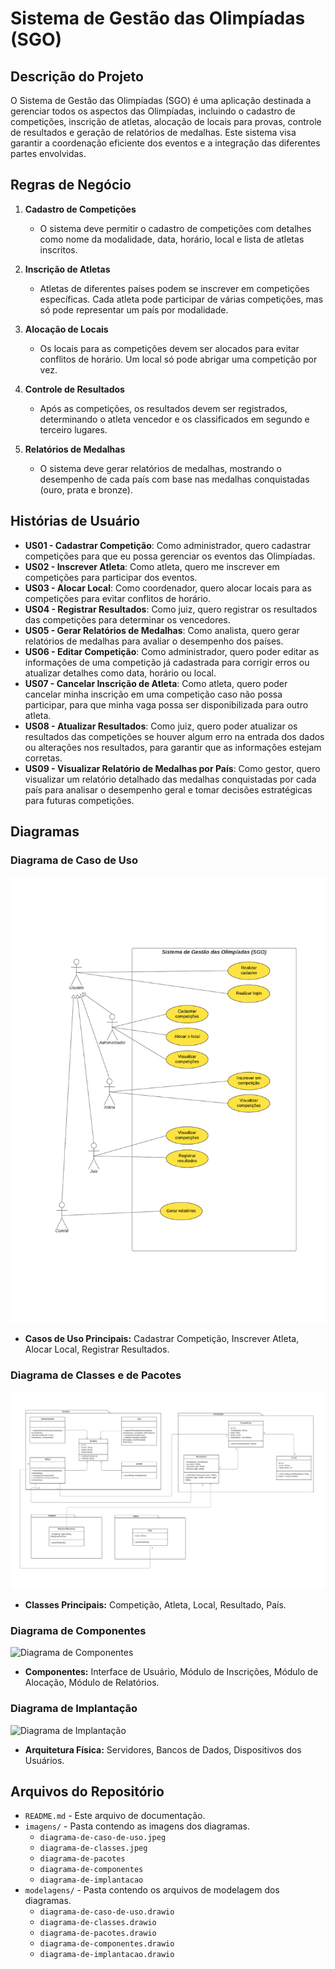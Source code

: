 # Sistema de Gestão das Olimpíadas (SGO)

## Descrição do Projeto

O Sistema de Gestão das Olimpíadas (SGO) é uma aplicação destinada a gerenciar todos os aspectos das Olimpíadas, incluindo o cadastro de competições, inscrição de atletas, alocação de locais para provas, controle de resultados e geração de relatórios de medalhas. Este sistema visa garantir a coordenação eficiente dos eventos e a integração das diferentes partes envolvidas.

## Regras de Negócio

1. **Cadastro de Competições**
   - O sistema deve permitir o cadastro de competições com detalhes como nome da modalidade, data, horário, local e lista de atletas inscritos.

2. **Inscrição de Atletas**
   - Atletas de diferentes países podem se inscrever em competições específicas. Cada atleta pode participar de várias competições, mas só pode representar um país por modalidade.

3. **Alocação de Locais**
   - Os locais para as competições devem ser alocados para evitar conflitos de horário. Um local só pode abrigar uma competição por vez.

4. **Controle de Resultados**
   - Após as competições, os resultados devem ser registrados, determinando o atleta vencedor e os classificados em segundo e terceiro lugares.

5. **Relatórios de Medalhas**
   - O sistema deve gerar relatórios de medalhas, mostrando o desempenho de cada país com base nas medalhas conquistadas (ouro, prata e bronze).

## Histórias de Usuário

- **US01 - Cadastrar Competição**: Como administrador, quero cadastrar competições para que eu possa gerenciar os eventos das Olimpíadas.
- **US02 - Inscrever Atleta**: Como atleta, quero me inscrever em competições para participar dos eventos.
- **US03 - Alocar Local**: Como coordenador, quero alocar locais para as competições para evitar conflitos de horário.
- **US04 - Registrar Resultados**: Como juiz, quero registrar os resultados das competições para determinar os vencedores.
- **US05 - Gerar Relatórios de Medalhas**: Como analista, quero gerar relatórios de medalhas para avaliar o desempenho dos países.
- **US06 - Editar Competição**: Como administrador, quero poder editar as informações de uma competição já cadastrada para corrigir erros ou atualizar detalhes como data, horário ou local.
- **US07 - Cancelar Inscrição de Atleta**: Como atleta, quero poder cancelar minha inscrição em uma competição caso não possa participar, para que minha vaga possa ser disponibilizada para outro atleta.
- **US08 - Atualizar Resultados**: Como juiz, quero poder atualizar os resultados das competições se houver algum erro na entrada dos dados ou alterações nos resultados, para garantir que as informações estejam corretas.
- **US09 - Visualizar Relatório de Medalhas por País**: Como gestor, quero visualizar um relatório detalhado das medalhas conquistadas por cada país para analisar o desempenho geral e tomar decisões estratégicas para futuras competições.

## Diagramas

### Diagrama de Caso de Uso
![Diagrama de Caso de Uso](imagens/diagrama-de-caso-de-uso.jpeg)
- **Casos de Uso Principais:** Cadastrar Competição, Inscrever Atleta, Alocar Local, Registrar Resultados.

### Diagrama de Classes e de Pacotes
![Diagrama de Classes](imagens/diagrama-de-classes-e-pacotes.jpeg)
- **Classes Principais:** Competição, Atleta, Local, Resultado, País.

### Diagrama de Componentes
![Diagrama de Componentes](imagens/diagrama-de-componentes)
- **Componentes:** Interface de Usuário, Módulo de Inscrições, Módulo de Alocação, Módulo de Relatórios.

### Diagrama de Implantação
![Diagrama de Implantação](imagens/diagrama-de-implantacao)
- **Arquitetura Física:** Servidores, Bancos de Dados, Dispositivos dos Usuários.

## Arquivos do Repositório

- `README.md` - Este arquivo de documentação.
- `imagens/` - Pasta contendo as imagens dos diagramas.
  - `diagrama-de-caso-de-uso.jpeg`
  - `diagrama-de-classes.jpeg`
  - `diagrama-de-pacotes`
  - `diagrama-de-componentes`
  - `diagrama-de-implantacao`
- `modelagens/` - Pasta contendo os arquivos de modelagem dos diagramas.
  - `diagrama-de-caso-de-uso.drawio` 
  - `diagrama-de-classes.drawio`
  - `diagrama-de-pacotes.drawio` 
  - `diagrama-de-componentes.drawio` 
  - `diagrama-de-implantacao.drawio` 


